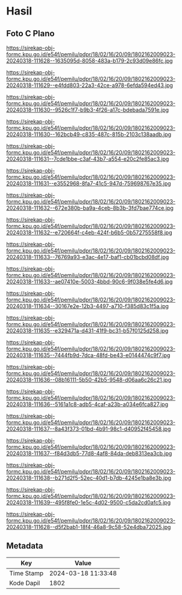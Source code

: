 # Hasil

## Foto C Plano

https://sirekap-obj-formc.kpu.go.id/e54f/pemilu/pdpr/18/02/16/20/09/1802162009023-20240318-111628--1635095d-8058-483a-b179-2c93d09e86fc.jpg

https://sirekap-obj-formc.kpu.go.id/e54f/pemilu/pdpr/18/02/16/20/09/1802162009023-20240318-111629--e4fdd803-22a3-42ce-a978-6efda594ed43.jpg

https://sirekap-obj-formc.kpu.go.id/e54f/pemilu/pdpr/18/02/16/20/09/1802162009023-20240318-111630--9526c1f7-b9b3-4f26-a17c-bdebada7591e.jpg

https://sirekap-obj-formc.kpu.go.id/e54f/pemilu/pdpr/18/02/16/20/09/1802162009023-20240318-111630--162bcb49-c835-487c-815b-2103c138aadb.jpg

https://sirekap-obj-formc.kpu.go.id/e54f/pemilu/pdpr/18/02/16/20/09/1802162009023-20240318-111631--7cde1bbe-c3af-43b7-a554-e20c2fe85ac3.jpg

https://sirekap-obj-formc.kpu.go.id/e54f/pemilu/pdpr/18/02/16/20/09/1802162009023-20240318-111631--e3552968-8fa7-41c5-947d-759698767e35.jpg

https://sirekap-obj-formc.kpu.go.id/e54f/pemilu/pdpr/18/02/16/20/09/1802162009023-20240318-111632--672e380b-ba9a-4ceb-8b3b-3fd7bae774ce.jpg

https://sirekap-obj-formc.kpu.go.id/e54f/pemilu/pdpr/18/02/16/20/09/1802162009023-20240318-111632--e720664f-c4eb-424f-b6b5-0b57275558f8.jpg

https://sirekap-obj-formc.kpu.go.id/e54f/pemilu/pdpr/18/02/16/20/09/1802162009023-20240318-111633--76769a93-e3ac-4e17-baf1-cb01bcbd08df.jpg

https://sirekap-obj-formc.kpu.go.id/e54f/pemilu/pdpr/18/02/16/20/09/1802162009023-20240318-111633--ae07410e-5003-4bbd-90c6-9f038e5fe4d6.jpg

https://sirekap-obj-formc.kpu.go.id/e54f/pemilu/pdpr/18/02/16/20/09/1802162009023-20240318-111634--30167e2e-12b3-4497-a710-f385d83c1f5a.jpg

https://sirekap-obj-formc.kpu.go.id/e54f/pemilu/pdpr/18/02/16/20/09/1802162009023-20240318-111635--e329471a-d431-41f9-bc31-b57f0125d258.jpg

https://sirekap-obj-formc.kpu.go.id/e54f/pemilu/pdpr/18/02/16/20/09/1802162009023-20240318-111635--7444fb9d-7dca-48fd-be43-e0144474c9f7.jpg

https://sirekap-obj-formc.kpu.go.id/e54f/pemilu/pdpr/18/02/16/20/09/1802162009023-20240318-111636--08b16111-5b50-42b5-9548-d06aa6c26c21.jpg

https://sirekap-obj-formc.kpu.go.id/e54f/pemilu/pdpr/18/02/16/20/09/1802162009023-20240318-111636--5161a1c8-adb5-4caf-a23b-a034e6fca827.jpg

https://sirekap-obj-formc.kpu.go.id/e54f/pemilu/pdpr/18/02/16/20/09/1802162009023-20240318-111637--8a43f373-01bd-4b91-98c1-d40952f45458.jpg

https://sirekap-obj-formc.kpu.go.id/e54f/pemilu/pdpr/18/02/16/20/09/1802162009023-20240318-111637--f84d3db5-77d8-4af8-84da-deb8313ea3cb.jpg

https://sirekap-obj-formc.kpu.go.id/e54f/pemilu/pdpr/18/02/16/20/09/1802162009023-20240318-111638--b271d2f5-52ec-40d1-b7db-4245e1ba8e3b.jpg

https://sirekap-obj-formc.kpu.go.id/e54f/pemilu/pdpr/18/02/16/20/09/1802162009023-20240318-111639--495f8fe0-1e5c-4d02-9500-c5da2cd0afc5.jpg

https://sirekap-obj-formc.kpu.go.id/e54f/pemilu/pdpr/18/02/16/20/09/1802162009023-20240318-111628--d5f2bab1-18f4-46a8-9c58-52e4dba72025.jpg


## Metadata

| Key        | Value               |
| ---------- | ------------------- |
| Time Stamp | 2024-03-18 11:33:48 |
| Kode Dapil | 1802                |



